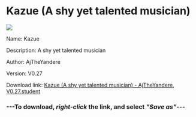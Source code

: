# Kazue (A shy yet talented musician)

<img src = "https://raw.githubusercontent.com/Arbiter1223/Koukou-Gurashi-Custom-Students/master/Students/Files/Kazue%20(A%20shy%20yet%20talented%20musician).png">

Name: Kazue

Description: A shy yet talented musician

Author: AjTheYandere

Version: V0.27

Download link: <a href="https://raw.githubusercontent.com/Arbiter1223/Koukou-Gurashi-Custom-Students/master/Students/Files/Kazue%20(A%20shy%20yet%20talented%20musician)%20-%20AjTheYandere%2C%20V0.27.student">Kazue (A shy yet talented musician) - AjTheYandere, V0.27.student</a>

### ---**To download, _right-click_ the link, and select _"Save as"_**---
